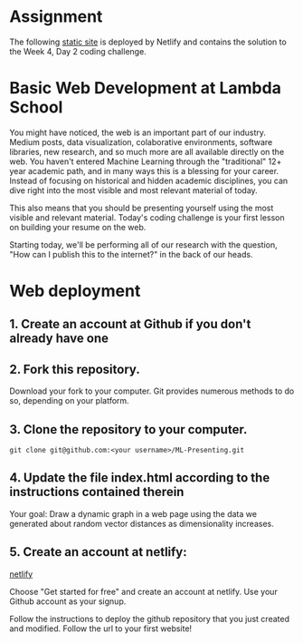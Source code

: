 # Assignment

The following [static site](https://wonderful-curran-bcc7b9.netlify.com/) is deployed by Netlify and contains the solution to the Week 4, Day 2 coding challenge.

# Basic Web Development at Lambda School

You might have noticed, the web is an important part of our industry. Medium posts, data visualization, colaborative environments, software libraries, new research, and so much more are all available directly on the web. You haven't entered Machine Learning through the "traditional" 12+ year academic path, and in many ways this is a blessing for your career. Instead of focusing on historical and hidden academic disciplines, you can dive right into the most visible and most relevant material of today.

This also means that you should be presenting yourself using the most visible and relevant material. Today's coding challenge is your first lesson on building your resume on the web.

Starting today, we'll be performing all of our research with the question, "How can I publish this to the internet?" in the back of our heads.

# Web deployment

## 1. Create an account at Github if you don't already have one

## 2. Fork this repository.

Download your fork to your computer. Git provides numerous methods to do so, depending on your platform.

## 3. Clone the repository to your computer.

`git clone git@github.com:<your username>/ML-Presenting.git`

## 4. Update the file index.html according to the instructions contained therein

Your goal: Draw a dynamic graph in a web page using the data we generated about random vector distances as dimensionality increases.

## 5. Create an account at netlify:

[netlify](https://www.netlify.com/)

Choose "Get started for free" and create an account at netlify. Use your Github account as your signup.

Follow the instructions to deploy the github repository that you just created and modified. Follow the url to your first website!



